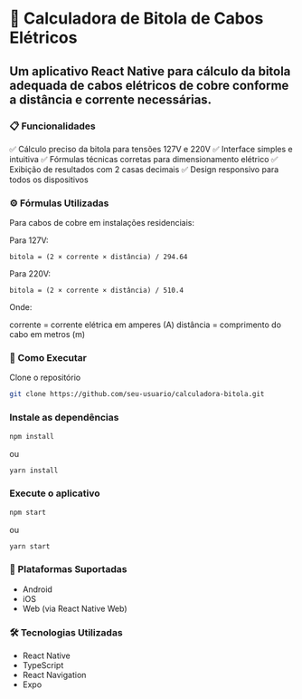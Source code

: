 # 📏 Calculadora de Bitola de Cabos Elétricos

## Um aplicativo React Native para cálculo da bitola adequada de cabos elétricos de cobre conforme a distância e corrente necessárias.

### 📋 Funcionalidades
✅ Cálculo preciso da bitola para tensões 127V e 220V
✅ Interface simples e intuitiva
✅ Fórmulas técnicas corretas para dimensionamento elétrico
✅ Exibição de resultados com 2 casas decimais
✅ Design responsivo para todos os dispositivos

### ⚙️ Fórmulas Utilizadas
Para cabos de cobre em instalações residenciais:

Para 127V:

```text
bitola = (2 × corrente × distância) / 294.64
```

Para 220V:

```text
bitola = (2 × corrente × distância) / 510.4
```

Onde:

corrente = corrente elétrica em amperes (A)
distância = comprimento do cabo em metros (m)

### 🚀 Como Executar
Clone o repositório

```bash
git clone https://github.com/seu-usuario/calculadora-bitola.git
```

### Instale as dependências

```bash
npm install
```
ou
```bash
yarn install
```

### Execute o aplicativo

```bash
npm start
```
 ou
```bash
yarn start
```

### 📱 Plataformas Suportadas
- Android
- iOS
- Web (via React Native Web)

### 🛠️ Tecnologias Utilizadas
- React Native
- TypeScript
- React Navigation 
- Expo
